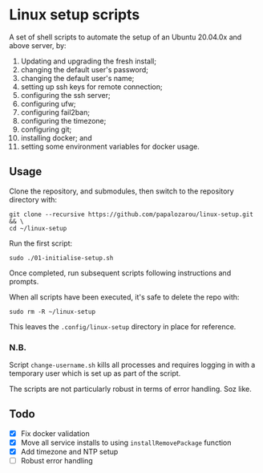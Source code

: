 # Linux setup scripts

A set of shell scripts to automate the setup of an Ubuntu 20.04.0x and above server, by:

1. Updating and upgrading the fresh install;
3. changing the default user's password;
4. changing the default user's name;
5. setting up ssh keys for remote connection;
6. configuring the ssh server;
7. configuring ufw;
8. configuring fail2ban;
9. configuring the timezone;
10. configuring git;
11. installing docker; and
12. setting some environment variables for docker usage.

## Usage

Clone the repository, and submodules, then switch to the repository directory with:

```
git clone --recursive https://github.com/papalozarou/linux-setup.git && \
cd ~/linux-setup
```

Run the first script:

```
sudo ./01-initialise-setup.sh
```

Once completed, run subsequent scripts following instructions and prompts.

When all scripts have been executed, it's safe to delete the repo with:

```
sudo rm -R ~/linux-setup
```

This leaves the `.config/linux-setup` directory in place for reference.

### N.B.

Script `change-username.sh` kills all processes and requires logging in with a temporary user which is set up as part of the script.

The scripts are not particularly robust in terms of error handling. Soz like.

## Todo
- [x] Fix docker validation
- [x] Move all service installs to using `installRemovePackage` function
- [x] Add timezone and NTP setup
- [ ] Robust error handling